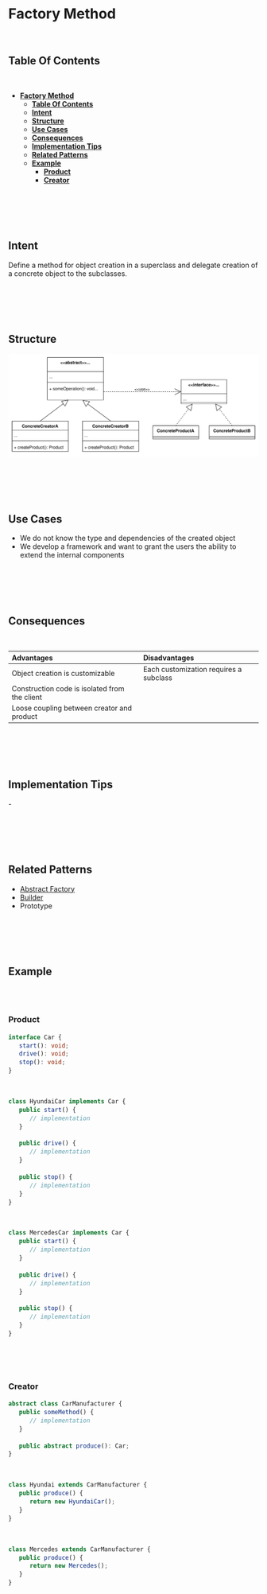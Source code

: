 # **Factory Method**
<br>

## **Table Of Contents**
<br>

- [**Factory Method**](#factory-method)
  - [**Table Of Contents**](#table-of-contents)
  - [**Intent**](#intent)
  - [**Structure**](#structure)
  - [**Use Cases**](#use-cases)
  - [**Consequences**](#consequences)
  - [**Implementation Tips**](#implementation-tips)
  - [**Related Patterns**](#related-patterns)
  - [**Example**](#example)
    - [**Product**](#product)
    - [**Creator**](#creator)

<br>
<br>
<br>
<br>

## **Intent**

Define a method for object creation in a superclass and delegate creation of a concrete object to the subclasses.

<br>
<br>
<br>
<br>

## **Structure**

![Structure](./picture/factory_method.drawio.svg)

<br>
<br>
<br>
<br>

## **Use Cases**

- We do not know the type and dependencies of the created object
- We develop a framework and want to grant the users the ability to extend the internal components

<br>
<br>
<br>
<br>

## **Consequences**
<br>

|**Advantages**                         |**Disadvantages** |
|:--------------------------------------|:-----------------|
|Object creation is customizable        |Each customization requires a subclass |
|Construction code is isolated from the client |    |
|Loose coupling between creator and product

<br>
<br>
<br>
<br>

## **Implementation Tips**

\-

<br>
<br>
<br>
<br>

## **Related Patterns**

- [Abstract Factory](./abstract_factory.md)
- [Builder](./builder.md)
- Prototype

<br>
<br>
<br>
<br>

## **Example**
<br>
<br>

### **Product**

```typescript
interface Car {
   start(): void;
   drive(): void;
   stop(): void;
}
```

<br>

```typescript
class HyundaiCar implements Car {
   public start() {
      // implementation
   }

   public drive() {
      // implementation
   }

   public stop() {
      // implementation
   }
}
```

<br>

```typescript
class MercedesCar implements Car {
   public start() {
      // implementation
   }

   public drive() {
      // implementation
   }

   public stop() {
      // implementation
   }
}
```

<br>
<br>
<br>

### **Creator**

```typescript
abstract class CarManufacturer {
   public someMethod() {
      // implementation
   }

   public abstract produce(): Car;
}
```

<br>

```typescript
class Hyundai extends CarManufacturer {
   public produce() {
      return new HyundaiCar();
   }
}
```

<br>

```typescript
class Mercedes extends CarManufacturer {
   public produce() {
      return new Mercedes();
   }
}
```